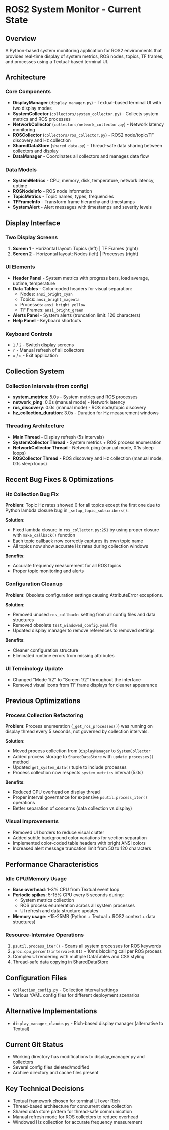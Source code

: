 # ROS2 System Monitor - Current State

## Overview
A Python-based system monitoring application for ROS2 environments that provides real-time display of system metrics, ROS nodes, topics, TF frames, and processes using a Textual-based terminal UI.

## Architecture

### Core Components
- **DisplayManager** (`display_manager.py`) - Textual-based terminal UI with two display modes
- **SystemCollector** (`collectors/system_collector.py`) - Collects system metrics and ROS processes
- **NetworkCollector** (`collectors/network_collector.py`) - Network latency monitoring
- **ROSCollector** (`collectors/ros_collector.py`) - ROS2 node/topic/TF discovery and Hz collection
- **SharedDataStore** (`shared_data.py`) - Thread-safe data sharing between collectors and display
- **DataManager** - Coordinates all collectors and manages data flow

### Data Models
- **SystemMetrics** - CPU, memory, disk, temperature, network latency, uptime
- **ROSNodeInfo** - ROS node information
- **TopicMetrics** - Topic names, types, frequencies
- **TFFrameInfo** - Transform frame hierarchy and timestamps
- **SystemAlert** - Alert messages with timestamps and severity levels

## Display Interface

### Two Display Screens
1. **Screen 1** - Horizontal layout: Topics (left) | TF Frames (right)
2. **Screen 2** - Horizontal layout: Nodes (left) | Processes (right)

### UI Elements
- **Header Panel** - System metrics with progress bars, load average, uptime, temperature
- **Data Tables** - Color-coded headers for visual separation:
  - Nodes: `ansi_bright_cyan`
  - Topics: `ansi_bright_magenta`
  - Processes: `ansi_bright_yellow`
  - TF Frames: `ansi_bright_green`
- **Alerts Panel** - System alerts (truncation limit: 120 characters)
- **Help Panel** - Keyboard shortcuts

### Keyboard Controls
- `1` / `2` - Switch display screens
- `r` - Manual refresh of all collectors
- `x` / `q` - Exit application

## Collection System

### Collection Intervals (from config)
- **system_metrics**: 5.0s - System metrics and ROS processes
- **network_ping**: 0.0s (manual mode) - Network latency
- **ros_discovery**: 0.0s (manual mode) - ROS node/topic discovery
- **hz_collection_duration**: 3.0s - Duration for Hz measurement windows

### Threading Architecture
- **Main Thread** - Display refresh (5s intervals)
- **SystemCollector Thread** - System metrics + ROS process enumeration
- **NetworkCollector Thread** - Network ping (manual mode, 0.1s sleep loops)
- **ROSCollector Thread** - ROS discovery and Hz collection (manual mode, 0.1s sleep loops)

## Recent Bug Fixes & Optimizations

### Hz Collection Bug Fix
**Problem**: Topic Hz rates showed 0 for all topics except the first one due to Python lambda closure bug in `_setup_topic_subscribers()`.

**Solution**: 
- Fixed lambda closure in `ros_collector.py:251` by using proper closure with `make_callback()` function
- Each topic callback now correctly captures its own topic name
- All topics now show accurate Hz rates during collection windows

**Benefits**:
- Accurate frequency measurement for all ROS topics
- Proper topic monitoring and alerts

### Configuration Cleanup
**Problem**: Obsolete configuration settings causing AttributeError exceptions.

**Solution**:
- Removed unused `ros_callbacks` setting from all config files and data structures
- Removed obsolete `test_windowed_config.yaml` file
- Updated display manager to remove references to removed settings

**Benefits**:
- Cleaner configuration structure
- Eliminated runtime errors from missing attributes

### UI Terminology Update
- Changed "Mode 1/2" to "Screen 1/2" throughout the interface
- Removed visual icons from TF frame displays for cleaner appearance

## Previous Optimizations

### Process Collection Refactoring
**Problem**: Process enumeration (`_get_ros_processes()`) was running on display thread every 5 seconds, not governed by collection intervals.

**Solution**: 
- Moved process collection from `DisplayManager` to `SystemCollector`
- Added process storage to `SharedDataStore` with `update_processes()` method
- Updated `get_system_data()` tuple to include processes
- Process collection now respects `system_metrics` interval (5.0s)

**Benefits**:
- Reduced CPU overhead on display thread
- Proper interval governance for expensive `psutil.process_iter()` operations
- Better separation of concerns (data collection vs display)

### Visual Improvements
- Removed UI borders to reduce visual clutter
- Added subtle background color variations for section separation
- Implemented color-coded table headers with bright ANSI colors
- Increased alert message truncation limit from 50 to 120 characters

## Performance Characteristics

### Idle CPU/Memory Usage
- **Base overhead**: 1-3% CPU from Textual event loop
- **Periodic spikes**: 5-15% CPU every 5 seconds during:
  - System metrics collection
  - ROS process enumeration across all system processes
  - UI refresh and data structure updates
- **Memory usage**: ~15-25MB (Python + Textual + ROS2 context + data structures)

### Resource-Intensive Operations
1. `psutil.process_iter()` - Scans all system processes for ROS keywords
2. `proc.cpu_percent(interval=0.01)` - 10ms blocking call per ROS process
3. Complex UI rendering with multiple DataTables and CSS styling
4. Thread-safe data copying in SharedDataStore

## Configuration Files
- `collection_config.py` - Collection interval settings
- Various YAML config files for different deployment scenarios

## Alternative Implementations
- `display_manager_claude.py` - Rich-based display manager (alternative to Textual)

## Current Git Status
- Working directory has modifications to display_manager.py and collectors
- Several config files deleted/modified
- Archive directory and cache files present

## Key Technical Decisions
- Textual framework chosen for terminal UI over Rich
- Thread-based architecture for concurrent data collection
- Shared data store pattern for thread-safe communication
- Manual refresh mode for ROS collectors to reduce overhead
- Windowed Hz collection for accurate frequency measurement